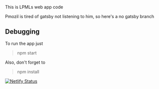 This is LPMLs web app code

Pmozil is tired of gatsby not listening to him, so here's a no gatsby branch

## Debugging
To run the app just

> npm start

Also, don't forget to 

> npm install

[![Netlify Status](https://api.netlify.com/api/v1/badges/cdf51401-76b9-468a-9da3-c775aed303a9/deploy-status)](https://app.netlify.com/sites/lpml-web/deploys)
